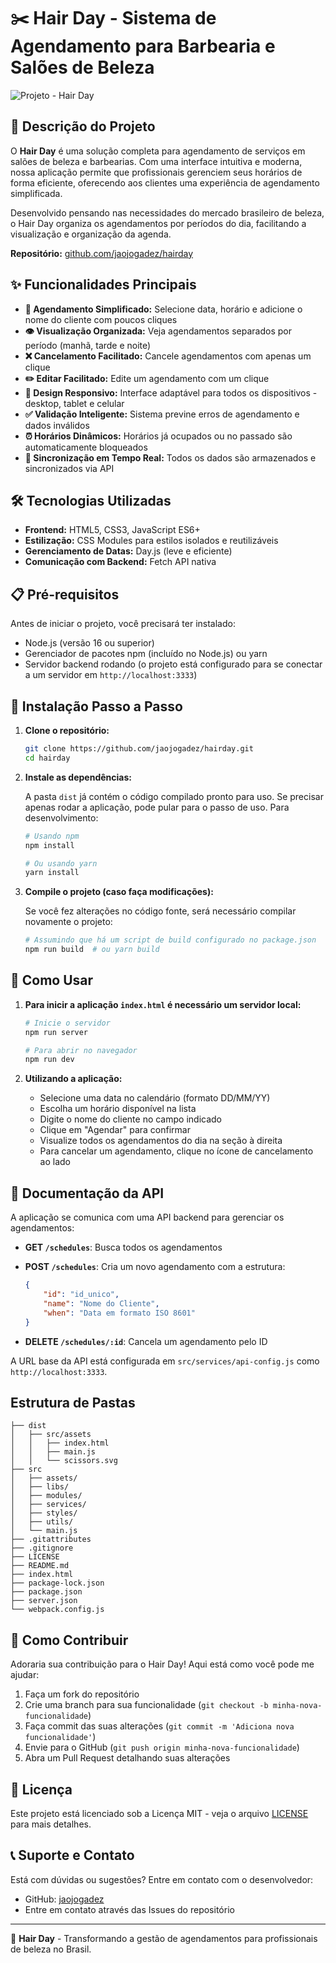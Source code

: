 # ✂️ Hair Day - Sistema de Agendamento para Barbearia e Salões de Beleza

![Projeto  - Hair Day](https://github.com/user-attachments/assets/67c8ca82-202d-44cb-a62d-097f11c88e3a)

## 📝 Descrição do Projeto

O **Hair Day** é uma solução completa para agendamento de serviços em salões de beleza e barbearias. Com uma interface intuitiva e moderna, nossa aplicação permite que profissionais gerenciem seus horários de forma eficiente, oferecendo aos clientes uma experiência de agendamento simplificada.

Desenvolvido pensando nas necessidades do mercado brasileiro de beleza, o Hair Day organiza os agendamentos por períodos do dia, facilitando a visualização e organização da agenda.

**Repositório:** [github.com/jaojogadez/hairday](https://github.com/jaojogadez/hairday) <br>
<!-- **Acesso:** https://jaojogadez.github.io/hairday/ -->

## ✨ Funcionalidades Principais

* **📅 Agendamento Simplificado:** Selecione data, horário e adicione o nome do cliente com poucos cliques
* **👁️ Visualização Organizada:** Veja agendamentos separados por período (manhã, tarde e noite)
* **❌ Cancelamento Facilitado:** Cancele agendamentos com apenas um clique
* **✏️ Editar Facilitado:** Edite um agendamento com um clique
* **📱 Design Responsivo:** Interface adaptável para todos os dispositivos - desktop, tablet e celular
* **✅ Validação Inteligente:** Sistema previne erros de agendamento e dados inválidos
* **⏰ Horários Dinâmicos:** Horários já ocupados ou no passado são automaticamente bloqueados
* **🔄 Sincronização em Tempo Real:** Todos os dados são armazenados e sincronizados via API

## 🛠️ Tecnologias Utilizadas

* **Frontend:** HTML5, CSS3, JavaScript ES6+
* **Estilização:** CSS Modules para estilos isolados e reutilizáveis 
* **Gerenciamento de Datas:** Day.js (leve e eficiente)
* **Comunicação com Backend:** Fetch API nativa

## 📋 Pré-requisitos

Antes de iniciar o projeto, você precisará ter instalado:

* Node.js (versão 16 ou superior)
* Gerenciador de pacotes npm (incluído no Node.js) ou yarn
* Servidor backend rodando (o projeto está configurado para se conectar a um servidor em `http://localhost:3333`)

## 🚀 Instalação Passo a Passo

1. **Clone o repositório:**

   ```bash
   git clone https://github.com/jaojogadez/hairday.git
   cd hairday
   ```

2. **Instale as dependências:**

   A pasta `dist` já contém o código compilado pronto para uso. Se precisar apenas rodar a aplicação, pode pular para o passo de uso. Para desenvolvimento:

   ```bash
   # Usando npm
   npm install

   # Ou usando yarn
   yarn install
   ```

3. **Compile o projeto (caso faça modificações):**

   Se você fez alterações no código fonte, será necessário compilar novamente o projeto:

   ```bash
   # Assumindo que há um script de build configurado no package.json
   npm run build  # ou yarn build
   ```

## 📱 Como Usar

1. **Para inicir a aplicação `index.html` é necessário um servidor local:**

   ```bash
   # Inicie o servidor 
   npm run server

   # Para abrir no navegador
   npm run dev
   ```

2. **Utilizando a aplicação:**

   * Selecione uma data no calendário (formato DD/MM/YY)
   * Escolha um horário disponível na lista
   * Digite o nome do cliente no campo indicado
   * Clique em "Agendar" para confirmar
   * Visualize todos os agendamentos do dia na seção à direita
   * Para cancelar um agendamento, clique no ícone de cancelamento ao lado

## 🔌 Documentação da API

A aplicação se comunica com uma API backend para gerenciar os agendamentos:

* **GET `/schedules`**: Busca todos os agendamentos
* **POST `/schedules`**: Cria um novo agendamento com a estrutura:

  ```json
  {
      "id": "id_unico",
      "name": "Nome do Cliente",
      "when": "Data em formato ISO 8601"
  }
  ```

* **DELETE `/schedules/:id`**: Cancela um agendamento pelo ID

A URL base da API está configurada em `src/services/api-config.js` como `http://localhost:3333`.

## Estrutura de Pastas

```
├── dist
│   ├── src/assets
│   │   ├── index.html
│   │   ├── main.js
│   │   └── scissors.svg
├── src
│   ├── assets/
│   ├── libs/
│   ├── modules/
│   ├── services/
│   ├── styles/
│   ├── utils/
│   └── main.js
├── .gitattributes
├── .gitignore
├── LICENSE
├── README.md
├── index.html
├── package-lock.json
├── package.json
├── server.json
└── webpack.config.js
```

## 🤝 Como Contribuir

Adoraria sua contribuição para o Hair Day! Aqui está como você pode me ajudar:

1. Faça um fork do repositório
2. Crie uma branch para sua funcionalidade (`git checkout -b minha-nova-funcionalidade`)
3. Faça commit das suas alterações (`git commit -m 'Adiciona nova funcionalidade'`)
4. Envie para o GitHub (`git push origin minha-nova-funcionalidade`)
5. Abra um Pull Request detalhando suas alterações

## 📄 Licença

Este projeto está licenciado sob a Licença MIT - veja o arquivo [LICENSE](LICENSE) para mais detalhes.

## 📞 Suporte e Contato

Está com dúvidas ou sugestões? Entre em contato com o desenvolvedor:

* GitHub: [jaojogadez](https://github.com/jaojogadez)
* Entre em contato através das Issues do repositório

---

💈 **Hair Day** - Transformando a gestão de agendamentos para profissionais de beleza no Brasil.
